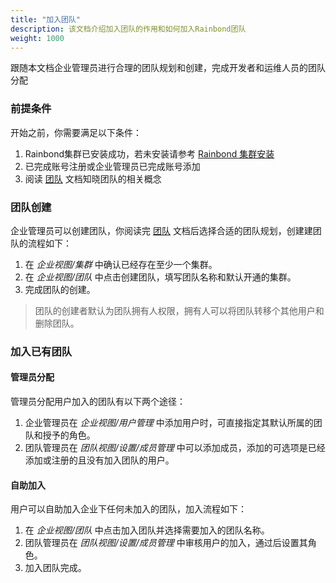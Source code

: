 ```yaml
---
title: "加入团队"
description: 该文档介绍加入团队的作用和如何加入Rainbond团队
weight: 1000
---
```


跟随本文档企业管理员进行合理的团队规划和创建，完成开发者和运维人员的团队分配

### 前提条件

开始之前，你需要满足以下条件：

1. Rainbond集群已安装成功，若未安装请参考 [Rainbond 集群安装](/docs/quick-start/rainbond_install/)
2. 已完成账号注册或企业管理员已完成账号添加
3. 阅读 [团队](/docs/user-manual/concept/team/) 文档知晓团队的相关概念

### 团队创建

企业管理员可以创建团队，你阅读完 [团队](/docs/user-manual/concept/team/) 文档后选择合适的团队规划，创建建团队的流程如下：

1. 在 *企业视图/集群* 中确认已经存在至少一个集群。
2. 在 *企业视图/团队* 中点击创建团队，填写团队名称和默认开通的集群。
3. 完成团队的创建。

> 团队的创建者默认为团队拥有人权限，拥有人可以将团队转移个其他用户和删除团队。

### 加入已有团队

#### 管理员分配

管理员分配用户加入的团队有以下两个途径：

1. 企业管理员在 *企业视图/用户管理* 中添加用户时，可直接指定其默认所属的团队和授予的角色。
2. 团队管理员在 *团队视图/设置/成员管理* 中可以添加成员，添加的可选项是已经添加或注册的且没有加入团队的用户。

#### 自助加入

用户可以自助加入企业下任何未加入的团队，加入流程如下：

1. 在 *企业视图/团队* 中点击加入团队并选择需要加入的团队名称。
2. 团队管理员在 *团队视图/设置/成员管理* 中审核用户的加入，通过后设置其角色。
3. 加入团队完成。

